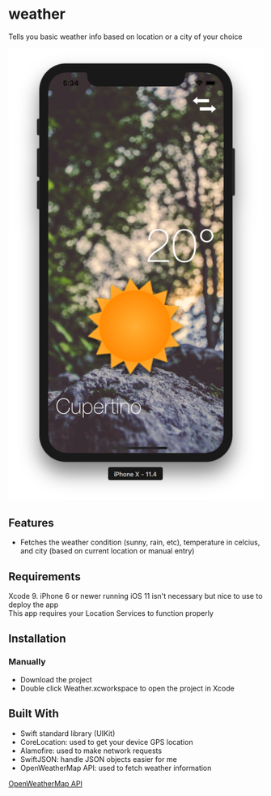 # weather
Tells you basic weather info based on location or a city of your choice  


![Alt text](/firstscreenshot.png)

## Features
- Fetches the weather condition (sunny, rain, etc), temperature in celcius, and city (based on current location or manual entry)

## Requirements
Xcode 9. iPhone 6 or newer running iOS 11 isn't necessary but nice to use to deploy the app  
This app requires your Location Services to function properly 

## Installation
### Manually
- Download the project
- Double click Weather.xcworkspace to open the project in Xcode

## Built With
- Swift standard library (UIKit)
- CoreLocation: used to get your device GPS location
- Alamofire: used to make network requests
- SwiftJSON: handle JSON objects easier for me
- OpenWeatherMap API: used to fetch weather information

[OpenWeatherMap API](https://openweathermap.org/current)
